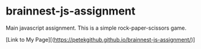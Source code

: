 # brainnest-js-assignment
Main javascript assignment. This is a simple rock-paper-scissors game.

[Link to My Page][(https://petekgithub.github.io/brainnest-js-assignment/)]

